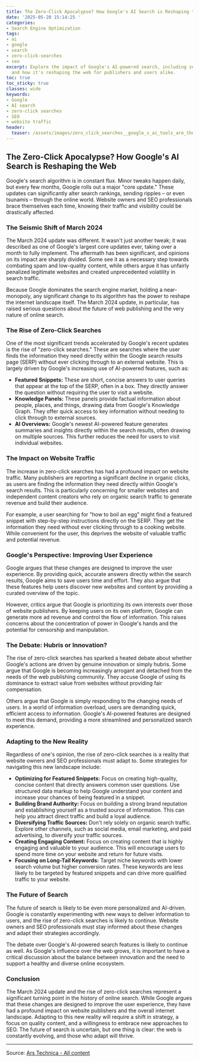 ```yaml
---
title: The Zero-Click Apocalypse? How Google's AI Search is Reshaping the Web
date: '2025-05-20 15:14:25 '
categories:
- Search Engine Optimization
tags:
- ai
- google
- search
- zero-click-searches
- seo
excerpt: Explore the impact of Google's AI-powered search, including zero-click searches,
  and how it's reshaping the web for publishers and users alike.
toc: true
toc_sticky: true
classes: wide
keywords:
- Google
- AI search
- zero-click searches
- SEO
- website traffic
header:
  teaser: /assets/images/zero_click_searches__google_s_ai_tools_are_the_cul_20250520151425.jpg
---
```


## The Zero-Click Apocalypse? How Google's AI Search is Reshaping the Web

Google's search algorithm is in constant flux. Minor tweaks happen daily, but every few months, Google rolls out a major "core update." These updates can significantly alter search rankings, sending ripples – or even tsunamis – through the online world. Website owners and SEO professionals brace themselves each time, knowing their traffic and visibility could be drastically affected.

### The Seismic Shift of March 2024

The March 2024 update was different. It wasn't just another tweak; it was described as one of Google's largest core updates ever, taking over a month to fully implement. The aftermath has been significant, and opinions on its impact are sharply divided. Some see it as a necessary step towards combating spam and low-quality content, while others argue it has unfairly penalized legitimate websites and created unprecedented volatility in search traffic.

Because Google dominates the search engine market, holding a near-monopoly, any significant change to its algorithm has the power to reshape the internet landscape itself. The March 2024 update, in particular, has raised serious questions about the future of web publishing and the very nature of online search.

### The Rise of Zero-Click Searches

One of the most significant trends accelerated by Google's recent updates is the rise of "zero-click searches." These are searches where the user finds the information they need directly within the Google search results page (SERP) without ever clicking through to an external website. This is largely driven by Google's increasing use of AI-powered features, such as:

*   **Featured Snippets:** These are short, concise answers to user queries that appear at the top of the SERP, often in a box. They directly answer the question without requiring the user to visit a website.
*   **Knowledge Panels:** These panels provide factual information about people, places, and things, drawing data from Google's Knowledge Graph. They offer quick access to key information without needing to click through to external sources.
*   **AI Overviews:** Google's newest AI-powered feature generates summaries and insights directly within the search results, often drawing on multiple sources. This further reduces the need for users to visit individual websites.

### The Impact on Website Traffic

The increase in zero-click searches has had a profound impact on website traffic. Many publishers are reporting a significant decline in organic clicks, as users are finding the information they need directly within Google's search results. This is particularly concerning for smaller websites and independent content creators who rely on organic search traffic to generate revenue and build their audience.

For example, a user searching for "how to boil an egg" might find a featured snippet with step-by-step instructions directly on the SERP. They get the information they need without ever clicking through to a cooking website. While convenient for the user, this deprives the website of valuable traffic and potential revenue.

### Google's Perspective: Improving User Experience

Google argues that these changes are designed to improve the user experience. By providing quick, accurate answers directly within the search results, Google aims to save users time and effort. They also argue that these features help users discover new websites and content by providing a curated overview of the topic.

However, critics argue that Google is prioritizing its own interests over those of website publishers. By keeping users on its own platform, Google can generate more ad revenue and control the flow of information. This raises concerns about the concentration of power in Google's hands and the potential for censorship and manipulation.

### The Debate: Hubris or Innovation?

The rise of zero-click searches has sparked a heated debate about whether Google's actions are driven by genuine innovation or simply hubris. Some argue that Google is becoming increasingly arrogant and detached from the needs of the web publishing community. They accuse Google of using its dominance to extract value from websites without providing fair compensation.

Others argue that Google is simply responding to the changing needs of users. In a world of information overload, users are demanding quick, efficient access to information. Google's AI-powered features are designed to meet this demand, providing a more streamlined and personalized search experience.

### Adapting to the New Reality

Regardless of one's opinion, the rise of zero-click searches is a reality that website owners and SEO professionals must adapt to. Some strategies for navigating this new landscape include:

*   **Optimizing for Featured Snippets:** Focus on creating high-quality, concise content that directly answers common user questions. Use structured data markup to help Google understand your content and increase your chances of being featured in a snippet.
*   **Building Brand Authority:** Focus on building a strong brand reputation and establishing yourself as a trusted source of information. This can help you attract direct traffic and build a loyal audience.
*   **Diversifying Traffic Sources:** Don't rely solely on organic search traffic. Explore other channels, such as social media, email marketing, and paid advertising, to diversify your traffic sources.
*   **Creating Engaging Content:** Focus on creating content that is highly engaging and valuable to your audience. This will encourage users to spend more time on your website and return for future visits.
*   **Focusing on Long-Tail Keywords:** Target niche keywords with lower search volume but higher conversion rates. These keywords are less likely to be targeted by featured snippets and can drive more qualified traffic to your website.

### The Future of Search

The future of search is likely to be even more personalized and AI-driven. Google is constantly experimenting with new ways to deliver information to users, and the rise of zero-click searches is likely to continue. Website owners and SEO professionals must stay informed about these changes and adapt their strategies accordingly.

The debate over Google's AI-powered search features is likely to continue as well. As Google's influence over the web grows, it is important to have a critical discussion about the balance between innovation and the need to support a healthy and diverse online ecosystem.

### Conclusion

The March 2024 update and the rise of zero-click searches represent a significant turning point in the history of online search. While Google argues that these changes are designed to improve the user experience, they have had a profound impact on website publishers and the overall internet landscape. Adapting to this new reality will require a shift in strategy, a focus on quality content, and a willingness to embrace new approaches to SEO. The future of search is uncertain, but one thing is clear: the web is constantly evolving, and those who adapt will thrive.

---

Source: [Ars Technica - All content](https://arstechnica.com/google/2025/05/zero-click-searches-googles-ai-tools-are-the-culmination-of-its-hubris/)
